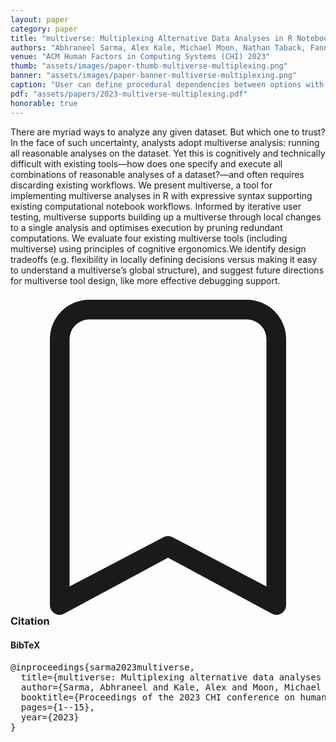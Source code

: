 ```yaml
---
layout: paper
category: paper
title: "multiverse: Multiplexing Alternative Data Analyses in R Notebooks"
authors: "Abhraneel Sarma, Alex Kale, Michael Moon, Nathan Taback, Fanny Chevalier, Jessica Hullman, Matthew Kay"
venue: "ACM Human Factors in Computing Systems (CHI) 2023"
thumb: "assets/images/paper-thumb-multiverse-multiplexing.png"
banner: "assets/images/paper-banner-multiverse-multiplexing.png"
caption: "User can define procedural dependencies between options with the %when% operator. Users can also reuse parameter names for decisions which manifest in more than one location."
pdf: "assets/papers/2023-multiverse-multiplexing.pdf"
honorable: true
---
```


<!-- abstract -->

There are myriad ways to analyze any given dataset. But which one to trust? In the face of such uncertainty, analysts adopt multiverse analysis: running all reasonable analyses on the dataset. Yet this is cognitively and technically difficult with existing tools—how does one specify and execute all combinations of reasonable analyses of a dataset?—and often requires discarding existing workflows. We present multiverse, a tool for implementing multiverse analyses in R with expressive syntax supporting existing computational notebook workflows. Informed by iterative user testing, multiverse supports building up a multiverse through local changes to a single analysis and optimises execution by pruning redundant computations. We evaluate four existing multiverse tools (including multiverse) using principles of cognitive ergonomics.We identify design tradeoffs (e.g. flexibility in locally defining decisions versus making it easy to understand a multiverse’s global structure), and suggest future directions for multiverse tool design, like more effective debugging support.

<h3><svg xmlns="http://www.w3.org/2000/svg" fill="currentColor" class="bi bi-bookmark" viewBox="0 0 16 16">
  <path d="M2 2a2 2 0 0 1 2-2h8a2 2 0 0 1 2 2v13.5a.5.5 0 0 1-.777.416L8 13.101l-5.223 2.815A.5.5 0 0 1 2 15.5V2zm2-1a1 1 0 0 0-1 1v12.566l4.723-2.482a.5.5 0 0 1 .554 0L13 14.566V2a1 1 0 0 0-1-1H4z"/>
</svg> Citation</h3>
<div class="bibtex">
<!-- bibtex -->
<h4>BibTeX</h4>
<pre>
@inproceedings{sarma2023multiverse,
  title={multiverse: Multiplexing alternative data analyses in R notebooks},
  author={Sarma, Abhraneel and Kale, Alex and Moon, Michael Jongho and Taback, Nathan and Chevalier, Fanny and Hullman, Jessica and Kay, Matthew},
  booktitle={Proceedings of the 2023 CHI conference on human factors in computing systems},
  pages={1--15},
  year={2023}
}
</pre>
</div>
